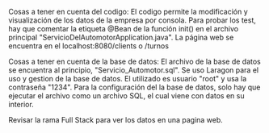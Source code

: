 Cosas a tener en cuenta del codigo:
  El codigo permite la modificación y visualización de los datos de la empresa por consola.
  Para probar los test, hay que comentar la etiqueta @Bean de la función init() en el archivo principal "ServicioDelAutomotorApplication.java".
 La página web se encuentra en el localhost:8080/clients o /turnos

Cosas a tener en cuenta de la base de datos:
  El archivo de la base de datos se encuentra al principio, "Servicio_Automotor.sql".
  Se uso Laragon para el uso y gestion de la base de datos.
  El utilizado es usuario "root" y usa la contraseña "1234".
  Para la configuración del la base de datos, solo hay que ejecutar el archivo como un archivo SQL, el cual viene con datos en su interior.

Revisar la rama Full Stack para ver los datos en una pagina web.
